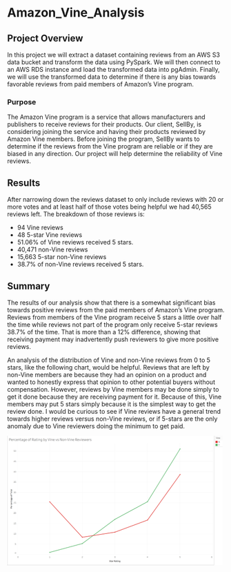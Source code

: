 # Amazon_Vine_Analysis

## Project Overview
In this project we will extract a dataset containing reviews from an AWS S3 data bucket and transform the data using PySpark.  We will then connect to an AWS RDS instance and load the transformed data into pgAdmin.  Finally, we will use the transformed data to determine if there is any bias towards favorable reviews from paid members of Amazon’s Vine program.

### Purpose
The Amazon Vine program is a service that allows manufacturers and publishers to receive reviews for their products.  Our client, SellBy, is considering joining the service and having their products reviewed by Amazon Vine members.  Before joining the program, SellBy wants to determine if the reviews from the Vine program are reliable or if they are biased in any direction.  Our project will help determine the reliability of Vine reviews.

## Results
After narrowing down the reviews dataset to only include reviews with 20 or more votes and at least half of those votes being helpful we had 40,565 reviews left.  The breakdown of those reviews is:
-	94 Vine reviews
-	48 5-star Vine reviews
-	51.06% of Vine reviews received 5 stars.
-	40,471 non-Vine reviews
-	15,663 5-star non-Vine reviews
-	38.7% of non-Vine reviews received 5 stars.

## Summary
The results of our analysis show that there is a somewhat significant bias towards positive reviews from the paid members of Amazon’s Vine program.  Reviews from members of the Vine program receive 5 stars a little over half the time while reviews not part of the program only receive 5-star reviews 38.7% of the time.  That is more than a 12% difference, showing that receiving payment may inadvertently push reviewers to give more positive reviews.

An analysis of the distribution of Vine and non-Vine reviews from 0 to 5 stars, like the following chart, would be helpful.  Reviews that are left by non-Vine members are because they had an opinion on a product and wanted to honestly express that opinion to other potential buyers without compensation.  However, reviews by Vine members may be done simply to get it done because they are receiving payment for it.  Because of this, Vine members may put 5 stars simply because it is the simplest way to get the review done.  I would be curious to see if Vine reviews have a general trend towards higher reviews versus non-Vine reviews, or if 5-stars are the only anomaly due to Vine reviewers doing the minimum to get paid.

<img src="vine_vs_nonvine_ratings.PNG" width="500" height="300"/>
